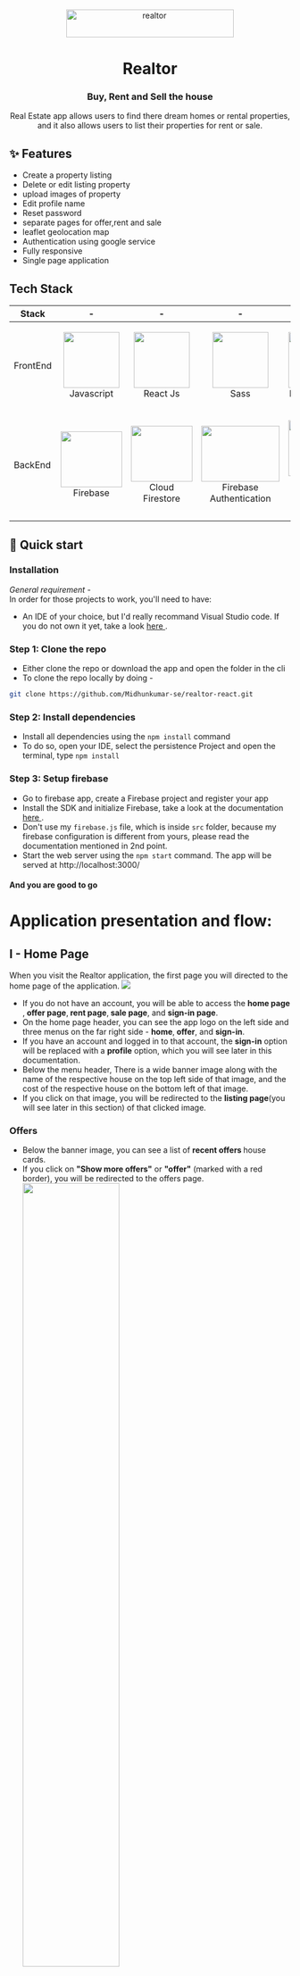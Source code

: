 <br />
<p align="center"><img src="https://static.rdc.moveaws.com/images/logos/rdc-logo-default.svg" alt="realtor" width="300" height="50"></p>
  <h1 align="center">Realtor</h1>
  <h3 align="center">Buy, Rent and Sell the house</h3>

</p>

<p align="center">Real Estate app allows users to find there dream homes or rental properties, and it also allows users to list their properties for rent or sale.</p>

## ✨ Features

- Create a property listing
- Delete or edit listing property
- upload images of property
- Edit profile name
- Reset password
- separate pages for offer,rent and sale
- leaflet geolocation map
- Authentication using google service
- Fully responsive
- Single page application

## Tech Stack

| Stack    | -                                                                                                                                                         | -                                                                                                                                                          | -                                                                                                                                                                  | -                                                                                                                                                                       | -                                                                                                                                                    |
| -------- | --------------------------------------------------------------------------------------------------------------------------------------------------------- | ---------------------------------------------------------------------------------------------------------------------------------------------------------- | ------------------------------------------------------------------------------------------------------------------------------------------------------------------ | ----------------------------------------------------------------------------------------------------------------------------------------------------------------------- | ---------------------------------------------------------------------------------------------------------------------------------------------------- |
| FrontEnd | <p align="center"><img src="https://i.stack.imgur.com/Mmww2.png" width="100" height="100"> <br />Javascript</p>                                           | <p align="center"><img src="https://tse3.mm.bing.net/th?id=OIP.J0JE-fKbFT4bxpp8ilPpEQHaHa&pid=Api&P=0" width="100" height="100"> <br />React Js</p>        | <p align="center"><img src="https://tse4.mm.bing.net/th?id=OIP.9U1toerFxB8aiFRreLxEUQHaHa&pid=Api&P=0" width="100" height="100"> <br />Sass</p>                    | <p align="center"><img src="https://tse2.mm.bing.net/th?id=OIP.pkfeNyjHH1w7Yqaqijlu3wHaFj&pid=Api&P=0" width="100" height="100"> <br />React Router</p>                 | <p align="center"><img src="https://tse3.mm.bing.net/th?id=OIP.K2h-R5UxQTZaAK690Q-cbQHaEO&pid=Api&P=0" width="200" height="100"> <br />Swiper Js</p> |
| BackEnd  | <p align="center"><img src="https://tse1.explicit.bing.net/th?id=OIP.HdzDRa1T389o2JpxaPJ6LAHaFj&pid=Api&P=0" width="110" height="100"> <br />Firebase</p> | <p align="center"><img src="https://tse3.mm.bing.net/th?id=OIP.WJJvF32dGqu3VX7EdPo3vQHaFj&pid=Api&P=0" width="110" height="100"> <br />Cloud Firestore</p> | <p align="center"><img src="https://tse3.mm.bing.net/th?id=OIP.8rR1tKj_ZtPodGUSJ9AiDwHaFj&pid=Api&P=0" width="140" height="100"> <br />Firebase Authentication</p> | <p align="center"><img src="https://tse2.explicit.bing.net/th?id=OIP.c2DYch8OspsEAxoVViXuKwAAAA&pid=Api&P=0" width="100" height="100"> <br />Firebase Cloud Storage</p> | <p align="center"><img src="https://tse3.mm.bing.net/th?id=OIP.ypz_d6GL7n2nXfQnbw_ARAHaFj&pid=Api&P=0" width="150" height="100"> <br />Vercel</p>    |

## :rocket: Quick start

### Installation

<i>General requirement</i> - <br/>
In order for those projects to work, you'll need to have: <br/>

  <ul>
  <li>
    An IDE of your choice, but I'd really recommand Visual Studio code. If you do not own it yet, take a look
    <a href="https://code.visualstudio.com/"> here </a>.
  </li>
  </ul>

### Step 1: Clone the repo

- Either clone the repo or download the app and open the folder in the cli
- To clone the repo locally by doing -

```sh
git clone https://github.com/Midhunkumar-se/realtor-react.git
```

### Step 2: Install dependencies

- Install all dependencies using the `npm install` command
- To do so, open your IDE, select the persistence Project and open the terminal, type `npm install`

### Step 3: Setup firebase

- Go to firebase app, create a Firebase project and register your app
- Install the SDK and initialize Firebase, take a look at the documentation <a href="https://firebase.google.com/docs/web/setup"> here </a>.
- Don't use my `firebase.js` file, which is inside `src` folder, because my firebase configuration is different from yours, please read the documentation mentioned in 2nd point.
- Start the web server using the `npm start` command. The app will be served at http://localhost:3000/

#### And you are good to go

# Application presentation and flow:

## I - Home Page

When you visit the Realtor application, the first page you will directed to the home page of the application.
<img src="readme-images/2-home/homePage.png">

- If you do not have an account, you will be able to access the <b> home page </b>,<b> offer page</b>,<b> rent page</b>,<b> sale page</b>, and <b> sign-in page</b>.
- On the home page header, you can see the app logo on the left side and three menus on the far right side - <b>home</b>,<b> offer</b>, and <b>sign-in</b>.
- If you have an account and logged in to that account, the <b>sign-in</b> option will be replaced with a <b>profile</b> option, which you will see later in this documentation.
- Below the menu header, There is a wide banner image along with the name of the respective house on the top left side of that image, and the cost of the respective house on the bottom left of that image.
- If you click on that image, you will be redirected to the <b>listing page</b>(you will see later in this section) of that clicked image.

### Offers

- Below the banner image, you can see a list of <b> recent offers </b> house cards.
- If you click on <b>"Show more offers"</b> or <b>"offer"</b> (marked with a red border), you will be redirected to the offers page.
  <kvb>
  <img src="readme-images/2-home/homePageOfferListing.png" height=60%>
  <img src="readme-images/2-home/offerPage.png" height=60%>
  </kvb>

### Rent and sell category

- The same applies to the <b>"Places for Rent"</b> and <b>"Places for Sale"</b> sections located below the recent offers list in home page.
  <kvb>
  <img src="readme-images/2-home/homePageSaleLisitng.png" height=60%>
  <img src="readme-images/2-home/placesForSalePage.png" height=60%>
  </kvb>
  <kvb>
  <img src="readme-images/2-home/homePageRentLisitng.png" height=60%>
  <img src="readme-images/2-home/placesForRentPage.png" height=60%>
  </kvb>

## II - Listing Page

- If you click one of the listed house cards in the application, you will be directed to the listed card detail page.
- On the top right of the image, you will see a <b>copy link button </b>(marked with a red border). You can click it to copy the URL of that listed page and share it on social media or other places.
- Below that image, you will see a <b>down arrow </b>(marked with a red border). Clicking on it will show you the details of the house and its location on the map.
  <kvb>
  <img src="readme-images/2-home/houseListingCopy.png" height=60%>
  <img src="readme-images/2-home/houseListingPage.png" height=60%>
  </kvb>

### Details of listed house

<b>1st row</b> - Name of that house along with price of the house. </br>
<b>2nd row</b> - Address of that house. </br>
<b>3rd row</b> - First column is category whether house is for sale or rent 2nd column is dicount price. </br>
<b>4th row</b> - The date of the listed card was posted. </br>
<b>5th row</b> - Description of that house. </br>
<b>6th row</b> - Facilities of that house. </br>
<b>7th row</b> - Contact landlord button. </br>
<kvb>
<img src="readme-images/2-home/houseListingDetails.png" height=60%>
</kvb>

- When you click that <b>7th row</b> button you will see landlord name in bold text and the house title in bold text, below that text area input and below text area input you see send message button (all marked in red border).
  <kvb>
  <img src="readme-images/2-home/houseListingContact.png" height=60%>
  </kvb>

-When you click that send message button you will redirected to your default email provider in your system along with message you written in that text area and email of that landlord.

<kvb>
<img src="readme-images/2-home/houseListingDefaultEmail.png" height=60%>
</kvb>

- Both authenticated and unauthenticated users can access the above features (both Home Page section and Listing Page section).
  <br/>

## III - Authentication

Since the core application is protected through authentication and authorization,If you click <b>Sign in</b> link in header menu, you will directed to <b>Sign in</b> page.

- If you do not have an account yet,go through registation process or you can use <b>Demo user email and password</b> which is below "continue with Google" button.
- And also you can register with your Gmail account.
  <kbd>
  <img alt="Home page" src="readme-images/1-authentication/signInPage.png"/>
  <img alt="Home page" src="readme-images/1-authentication/SignUpPage.png"/>
  </kbd>

### Forgot Password

If you forgot password click <b>forgot password</b> link in signIn Page or signUp Page you will directed to forgot password page.

- Write valid email on that input, A password reset link will be sent to your email to allow you to change your password.
  <kbd>
  <img alt="Home page" src="readme-images/1-authentication/forgotPasswordPage.png"/>
  <img alt="Home page" src="readme-images/1-authentication/6-resetPassword/resetPassEmailSend.png"/>
  <img alt="Home page" src="readme-images/1-authentication/6-resetPassword/resetPassEmailReceived.png"/>
  <img alt="Home page" src="readme-images/1-authentication/6-resetPassword/resetPassReceEmail.png"/>
  <img alt="Home page" src="readme-images/1-authentication/6-resetPassword/resettingPass.png"/>
  <img alt="Home page" src="readme-images/1-authentication/6-resetPassword/resettingPassSuccess.png"/>
  </kbd>
  <br/>

## III - Profile Page

After successfully logging in, you will be directed to the <b>home page</b>, and the <b>'Sign in'</b> link in the header menu will change to a <b>'Profile'</b> link.
<kbd>
<img src="readme-images/3-project/1-creation/afterLoginMenProfile.png"/>
</kbd>

- After clicking the <b>Profile</b> link, you will be directed to the <b>My Profile</b> page.
- On the profile page, you will see your name and email. Below that, you will find an edit link (which is used to edit your profile name) and a sign-out link (which is used to log out from the application).
- Below the edit and sign-out links, you will see a <b>"Sell or Rent Your Home"</b> button, which you can use to create a listing.
- Below that button, you will find <b>"My Listings"</b>, which is a list of the house cards that you (the authenticated user) have created in the application.
  <kbd>
  <img src="readme-images/3-project/1-creation/profilePage.png"/>
  <img src="readme-images/3-project/1-creation/profilePageMyListing.png"/>
  </kbd>

### Create Listing

After clicking <b>"Sell or rent your home"</b> button in profile page.
<kbd>
<img src="readme-images/3-project/1-creation/rentOrSellBtn.png"/>
</kbd><br/>

- You will be directed to <b>"Create Listing page"</b>.<br/>
  <b>1st row</b> - Click the button according to whether you are going to sell or rent your house.</br>
  <b>2nd row</b> - Enter the name.</br>
  <b>3rd row</b> - Enter the number of bedrooms and bathrooms.</br>
  <b>4th row</b> - Click the button to indicate whether a parking spot exists or not.</br>
  <b>5th row</b> - Click the button to indicate whether the home is furnished or not.
  <kbd>
  <img src="readme-images/3-project/1-creation/createListing-1.png"/>
  </kbd>

<b>6th row</b> - Enter the address of the house.</br>
<b>7th row</b> - Enter the latitude and longitude of that address(in 6th row) you can find in Google map.</br>
<b>8th row</b> - Enter the description of the house.
<kbd>
<img src="readme-images/3-project/1-creation/createListing-2.png"/>
</kbd>
<kbd>
<img src="readme-images/3-project/1-creation/googleMap.png"/>
</kbd>

<b>9th row</b> - Click the button to indicate whether you will provide an offer. If you provide an offer, the <b>11th row</b> will appear; otherwise, it will not. <br/>
<b>10th row</b> - Regular price of your home. If you want to <b>rent</b> out your home, the <b>"\month"</b> will be displayed next to <b>regular price</b> input box.</br>
<b>11th row</b> - Discounted price of your home. If you want to <b>rent</b> out your home, the <b>"\month"</b> will be displayed next to <b>Discounted price</b> input box.</br>
<b>12th row</b> - Upload the images(maximun 6 and each image file size should be less than 2mb).</br>
<b>13th row</b> - Click this button to create a listing.</br>
<kbd>
<img src="readme-images/3-project/1-creation/createListing-3.png"/>
<img src="readme-images/3-project/1-creation/rentPriceMonth.png"/>
</kbd>
<br/>

- Then you will redirected to you created <b>Listing page</b>
- And created house listing card add to <b>My Listing</b> in <b>Profile page</b>
  <kbd>
  <img src="readme-images/3-project/1-creation/listingCreated.png"/>
  <img src="readme-images/3-project/1-creation/listingDetails.png"/>
  </kbd>

### Delete Listing

In <b>'My Listing'</b> list you can <b>edit</b> and <b>delete</b> those listings.<br/>

- In <b>My Listing</b>, on the first row and second column card, you will see a delete button marked with a red border. It is located in the bottom left corner.<br/>
  <kbd>
  <img src="readme-images/3-project/2-delete/deleteListing.png"/>
  </kbd>
  <br/>

- Clicking on that button you get warning alert "Are you sure want to delete?", if you click "Ok" button that house listing will be deleted.
  <kbd>
  <img src="readme-images/3-project/2-delete/deleteListingNotification.png"/>
  <img src="readme-images/3-project/2-delete/listingDeleted.png"/>
  </kbd>

### Edit Listing

In <b>My Listing</b> list you can <b>edit</b> and <b>delete</b> that listings. <br/>

- In <b>My Listing</b>, on the first row and third column card, you will see a <b>pencil</b> button marked with a red border. It is located in the bottom left corner.<br/>
  <kbd>
  <img src="readme-images/3-project/3-edit/editListing.png"/>
  </kbd>
  <br/>

- Clicking on that button you will directed to <b>Edit Listing</b> page. <b>Edit Listing</b> process is exact same as <b>Create Listing</b>.
  <kbd>
  <img src="readme-images/3-project/3-edit/editLisitngPage.png"/>
  <img src="readme-images/3-project/3-edit/editListingNotificationSucccess.png"/>
  </kbd>

### Update profile

In <b>Profile Page</b> You see <b>edit</b> link below your email click that and your name input box color changes to red and you can edit your name and finally click apply change link to update profile name.
<kbd>
<img src="readme-images/3-project/4-editProfileName/updateProfileName.png"/>
<img src="readme-images/3-project/4-editProfileName/editingProfileName.png"/>
<img src="readme-images/3-project/4-editProfileName/applyEditedProfileName.png"/>
<img src="readme-images/3-project/4-editProfileName/applyEditingProfileNameSuccess.png"/>
</kbd>

### Sign out

In <b>Profile Page</b> You see <b>sign out</b> link below your email click that link to logout from the application and you redirected to <b>home page</b>.

- In header menu <b>Profile</b> link changes to <b>Sign in</b> link.
  <kbd>
  <img src="readme-images/3-project/5-signOut/signOut.png"/>
  <img src="readme-images/2-home/homePage.png">
  </kbd>

  ##### And that wraps it up !

  ## Author

👤 **Midhun Kumar**

- Linkedin: [@Midhun Kumar](https://www.linkedin.com/in/midhun-kumar-30b108273/)
- Github: [@Midhun Kumar](https://github.com/Midhunkumar-se)

## Show your support

Please ⭐️ this repository if you liked the project!
# real-estate-react

